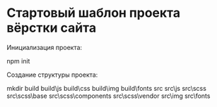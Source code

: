 <h1>Стартовый шаблон проекта вёрстки сайта</h1>

Инициализация проекта:

npm init


Создание структуры проекта:

mkdir build build\js build\css build\img build\fonts src src\js src\scss src\scss\base src\scss\components src\scss\vendor src\img src\fonts